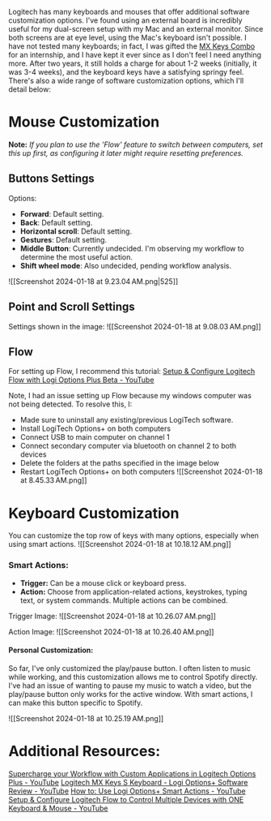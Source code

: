 Logitech has many keyboards and mouses that offer additional software customization options. I've found using an external board is incredibly useful for my dual-screen setup with my Mac and an external monitor. Since both screens are at eye level, using the Mac's keyboard isn't possible. 
I have not tested many keyboards; in fact, I was gifted the [MX Keys Combo](https://www.logitech.com/en-us/products/combos/mx-keys-combo-business-gen-2.920-010923.html) for an internship, and I have kept it ever since as I don't feel I need anything more. After two years, it still holds a charge for about 1-2 weeks (initially, it was 3-4 weeks), and the keyboard keys have a satisfying springy feel. There's also a wide range of software customization options, which I'll detail below:

# Mouse Customization
**Note:** *If you plan to use the 'Flow' feature to switch between computers, set this up first, as configuring it later might require resetting preferences.*
## Buttons Settings
Options:
- **Forward**: Default setting.
- **Back**: Default setting.
- **Horizontal scroll**: Default setting.
- **Gestures**: Default setting.
- **Middle Button**: Currently undecided. I'm observing my workflow to determine the most useful action.
- **Shift wheel mode**: Also undecided, pending workflow analysis.

![[Screenshot 2024-01-18 at 9.23.04 AM.png|525]]


## Point and Scroll Settings
Settings shown in the image:
![[Screenshot 2024-01-18 at 9.08.03 AM.png]]

## Flow
For setting up Flow, I recommend this tutorial: [Setup & Configure Logitech Flow with Logi Options Plus Beta - YouTube](https://www.youtube.com/watch?v=lRZGvMDzCto)

Note, I had an issue setting up Flow because my windows computer was not being detected. To resolve this, I:
- Made sure to uninstall any existing/previous LogiTech software.
- Install LogiTech Options+ on both computers
- Connect USB to main computer on channel 1
- Connect secondary computer via bluetooth on channel 2 to both devices
- Delete the folders at the paths specified in the image below
- Restart LogiTech Options+ on both computers
![[Screenshot 2024-01-18 at 8.45.33 AM.png]]


# Keyboard Customization
You can customize the top row of keys with many options, especially when using smart actions.
![[Screenshot 2024-01-18 at 10.18.12 AM.png]]

### Smart Actions:
- **Trigger:** Can be a mouse click or keyboard press.
- **Action:** Choose from application-related actions, keystrokes, typing text, or system commands. Multiple actions can be combined.

Trigger Image:
![[Screenshot 2024-01-18 at 10.26.07 AM.png]]

Action Image:
![[Screenshot 2024-01-18 at 10.26.40 AM.png]]

#### Personal Customization:
So far, I've only customized the play/pause button. I often listen to music while working, and this customization allows me to control Spotify directly. I've had an issue of wanting to pause my music to watch a video, but the play/pause button only works for the active window. With smart actions, I can make this button specific to Spotify.

![[Screenshot 2024-01-18 at 10.25.19 AM.png]]

# Additional Resources:
[Supercharge your Workflow with Custom Applications in Logitech Options Plus - YouTube](https://www.youtube.com/watch?v=js7oU7dZgq0)
[Logitech MX Keys S Keyboard - Logi Options+ Software Review - YouTube](https://www.youtube.com/watch?v=oj-fclhljh8)
[How to: Use Logi Options+ Smart Actions - YouTube](https://www.youtube.com/watch?v=XRjDhcmKcxc)
[Setup & Configure Logitech Flow to Control Multiple Devices with ONE Keyboard & Mouse - YouTube](https://www.youtube.com/watch?v=RHaLIq7CV68)
